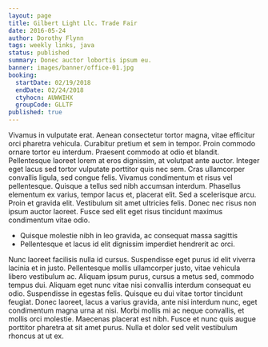 ```yaml
---
layout: page
title: Gilbert Light Llc. Trade Fair
date: 2016-05-24
author: Dorothy Flynn
tags: weekly links, java
status: published
summary: Donec auctor lobortis ipsum eu.
banner: images/banner/office-01.jpg
booking:
  startDate: 02/19/2018
  endDate: 02/24/2018
  ctyhocn: AUWWIHX
  groupCode: GLLTF
published: true
---
```

Vivamus in vulputate erat. Aenean consectetur tortor magna, vitae efficitur orci pharetra vehicula. Curabitur pretium et sem in tempor. Proin commodo ornare tortor eu interdum. Praesent commodo at odio et blandit. Pellentesque laoreet lorem at eros dignissim, at volutpat ante auctor. Integer eget lacus sed tortor vulputate porttitor quis nec sem. Cras ullamcorper convallis ligula, sed congue felis. Vivamus condimentum et risus vel pellentesque. Quisque a tellus sed nibh accumsan interdum. Phasellus elementum ex varius, tempor lacus et, placerat elit. Sed a scelerisque arcu. Proin et gravida elit. Vestibulum sit amet ultricies felis. Donec nec risus non ipsum auctor laoreet. Fusce sed elit eget risus tincidunt maximus condimentum vitae odio.

* Quisque molestie nibh in leo gravida, ac consequat massa sagittis
* Pellentesque et lacus id elit dignissim imperdiet hendrerit ac orci.

Nunc laoreet facilisis nulla id cursus. Suspendisse eget purus id elit viverra lacinia et in justo. Pellentesque mollis ullamcorper justo, vitae vehicula libero vestibulum ac. Aliquam ipsum purus, cursus a metus sed, commodo tempus dui. Aliquam eget nunc vitae nisi convallis interdum consequat eu odio. Suspendisse in egestas felis. Quisque eu dui vitae tortor tincidunt feugiat. Donec laoreet, lacus a varius gravida, ante nisi interdum nunc, eget condimentum magna urna at nisi. Morbi mollis mi ac neque convallis, et mollis orci molestie. Maecenas placerat est nibh. Fusce et nunc quis augue porttitor pharetra at sit amet purus. Nulla et dolor sed velit vestibulum rhoncus at ut ex.
